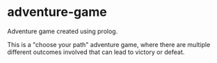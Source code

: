 # adventure-game
Adventure game created using prolog.

This is a "choose your path" adventure game, where there are multiple different outcomes involved that can lead to victory or defeat.
